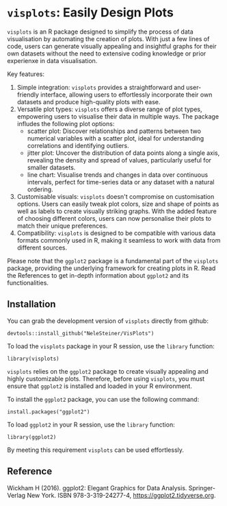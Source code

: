 `visplots`: Easily Design Plots 
===============================

`visplots` is an R package designed to simplify the process of data visualisation by automating the creation of plots. With just a few lines of code, users can generate visually appealing and insightful graphs for their own datasets without the need to extensive coding knowledge or prior experienxe in data visualisation. 

Key features: 
1. Simple integration: `visplots` provides a straightforward and user-friendly interface, allowing users to effortlessly incorporate their own datasets and produce high-quality plots with ease.
2. Versatile plot types: `visplots` offers a diverse range of plot types, empowering users to visualise their data in multiple ways. The package infludes the following plot options:
   - scatter plot: Discover relationships and patterns between two numerical variables with a scatter plot, ideal for understanding correlations and identifying outliers.
   - jitter plot: Uncover the distribution of data points along a single axis, revealing the density and spread of values, particularly useful for smaller datasets.
   - line chart: Visualise trends and changes in data over continuous intervals, perfect for time-series data or any dataset with a natural ordering.
3.  Customisable visuals: `visplots` doesn't compromise on customisation options. Users can easily tweak plot colors, size and shape of points as well as labels to create visually striking graphs. With the added feature of choosing different colors, users can now personalise their plots to match their unique preferences.
4.  Compatibility: `visplots` is designed to be compatible with various data formats commonly used in R, making it seamless to work with data from different sources.

Please note that the `ggplot2` package is a fundamental part of the `visplots` package, providing the underlying framework for creating plots in R. Read the References to get in-depth information about `ggplot2` and its functionalities. 


Installation 
-----------------

You can grab the development version of `visplots` directly from github: 

```
devtools::install_github("NeleSteiner/VisPlots")
```

To load the `visplots` package in your R session, use the `library` function: 
```
library(visplots)
```

`visplots` relies on the `ggplot2` package to create visually appealing and highly customizable plots. Therefore, before using `visplots`, you must ensure that `ggplot2` is installed and loaded in your R environment.

To install the `ggplot2` package, you can use the following command: 
```
install.packages("ggplot2")
```

To load `ggplot2` in your R session, use the `library` function: 
```
library(ggplot2)
```

By meeting this requirement `visplots` can be used effortlessly.

Reference 
----------------
Wickham H (2016). ggplot2: Elegant Graphics for Data Analysis. Springer-Verlag New York. ISBN 978-3-319-24277-4, https://ggplot2.tidyverse.org.
